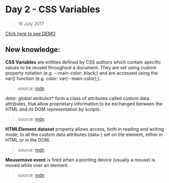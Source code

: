 # Day 2 - CSS Variables
> 16 July 2017

[Click here to see DEMO](https://noeemi.github.io/JavaScript30/Day03-CSSVariables/)

## New  knowledge:
**CSS Variables** are entities defined by CSS authors which contain specific values to be reused throughout a document. They are set using custom property notation (e.g. --main-color: black;) and are accessed using the var() function (e.g. color: var(--main-color);).
> source: [mdn](https://developer.mozilla.org/en-US/docs/Web/CSS/Using_CSS_variables)

**data-* global atributes** form a class of attributes called custom data attributes, that allow proprietary information to be exchanged between the HTML and its DOM representation by scripts.
> source: [mdn](https://developer.mozilla.org/en-US/docs/Web/HTML/Global_attributes/data-*)

**HTMLElement.dataset** property allows access, both in reading and writing mode, to all the custom data attributes (data-) set on the element, either in HTML or in the DOM.
> source: [mdn](https://developer.mozilla.org/en-US/docs/Web/API/HTMLElement/dataset)

**Mousemove event** is fired when a pointing device (usually a mouse) is moved while over an element.
> source: [mdn](https://developer.mozilla.org/en-US/docs/Web/Events/mousemove)
